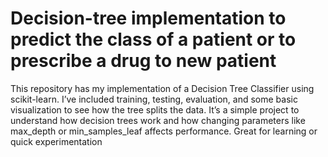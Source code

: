 # Decision-tree implementation to predict the class of a patient or to prescribe a drug to new patient
This repository has my implementation of a Decision Tree Classifier using scikit-learn. I’ve included training, testing, evaluation, and some basic visualization to see how the tree splits the data. It’s a simple project to understand how decision trees work and how changing parameters like max_depth or min_samples_leaf affects performance. Great for learning or quick experimentation







